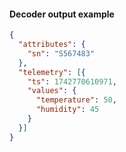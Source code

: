 #### Decoder output example

```json
{
  "attributes": {
    "sn": "S567483"
  },
  "telemetry": [{
    "ts": 1742770610971,
    "values": {
      "temperature": 50,
      "humidity": 45
    }
  }]
}
```

<br>
<br>
